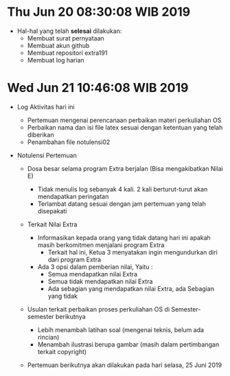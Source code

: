 ---
---
Thu Jun 20 08:30:08 WIB 2019
============================
* Hal-hal yang telah **selesai** dilakukan:
  * Membuat surat pernyataan
  * Membuat akun github
  * Membuat repositori extra191
  * Membuat log harian
 

Wed Jun 21 10:46:08 WIB 2019
============================
* Log Aktivitas hari ini
  * Pertemuan mengenai perencanaan perbaikan materi perkuliahan OS
  * Perbaikan nama dan isi file latex sesuai dengan ketentuan yang telah diberikan
  * Penambahan file notulensi02

* Notulensi Pertemuan
  * Dosa besar selama program Extra berjalan (Bisa mengakibatkan Nilai E)
    * Tidak menulis log sebanyak 4 kali. 2 kali berturut-turut akan mendapatkan peringatan
    * Terlambat datang sesuai dengan jam pertemuan yang telah disepakati

  * Terkait Nilai Extra
    * Informasikan kepada orang yang tidak datang hari ini apakah masih berkomitmen menjalani program Extra
      * Terkait hal ini, Ketua 3 menyatakan ingin mengundurkan diri dari program Extra
    * Ada 3 opsi dalam pemberian nilai, Yaitu :
      * Semua mendapatkan nilai Extra
      * Semua tidak mendapatkan nilai Extra
      * Ada sebagian yang mendapatkan nilai Extra, ada Sebagian yang tidak

  * Usulan terkait perbaikan proses perkuliahan OS di Semester-semester berikutnya
    * Lebih menambah latihan soal (mengenai teknis, belum ada rincian)
    * Menambah ilustrasi berupa gambar (masih dalam pertimbangan terkait copyright)

  * Pertemuan berikutnya akan dilakukan pada hari selasa, 25 Juni 2019
